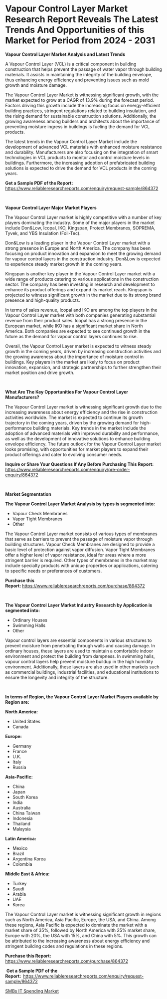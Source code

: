 <p><h1>Vapour Control Layer Market Research Report Reveals The Latest Trends And Opportunities of this Market for Period from 2024 - 2031</h1></p><p><strong>Vapour Control Layer Market Analysis and Latest Trends</strong></p>
<p><p>A Vapour Control Layer (VCL) is a critical component in building construction that helps prevent the passage of water vapor through building materials. It assists in maintaining the integrity of the building envelope, thus enhancing energy efficiency and preventing issues such as mold growth and moisture damage.</p><p>The Vapour Control Layer Market is witnessing significant growth, with the market expected to grow at a CAGR of 13.9% during the forecast period. Factors driving this growth include the increasing focus on energy-efficient building practices, stringent regulations related to building insulation, and the rising demand for sustainable construction solutions. Additionally, the growing awareness among builders and architects about the importance of preventing moisture ingress in buildings is fueling the demand for VCL products.</p><p>The latest trends in the Vapour Control Layer Market include the development of advanced VCL materials with enhanced moisture resistance and durability. Manufacturers are also focusing on the integration of smart technologies in VCL products to monitor and control moisture levels in buildings. Furthermore, the increasing adoption of prefabricated building solutions is expected to drive the demand for VCL products in the coming years.</p></p>
<p><strong>Get a Sample PDF of the Report:&nbsp;</strong> <a href="https://www.reliableresearchreports.com/enquiry/request-sample/864372">https://www.reliableresearchreports.com/enquiry/request-sample/864372</a></p>
<p>&nbsp;</p>
<p><strong>Vapour Control Layer Major Market Players</strong></p>
<p><p>The Vapour Control Layer market is highly competitive with a number of key players dominating the industry. Some of the major players in the market include Don&Low, Icopal, IKO, Kingspan, Protect Membranes, SOPREMA, Tyvek, and YBS Insulation (Foil-Tec).</p><p>Don&Low is a leading player in the Vapour Control Layer market with a strong presence in Europe and North America. The company has been focusing on product innovation and expansion to meet the growing demand for vapour control layers in the construction industry. Don&Low is expected to experience steady market growth in the coming years.</p><p>Kingspan is another key player in the Vapour Control Layer market with a wide range of products catering to various applications in the construction sector. The company has been investing in research and development to enhance its product offerings and expand its market reach. Kingspan is projected to witness significant growth in the market due to its strong brand presence and high-quality products.</p><p>In terms of sales revenue, Icopal and IKO are among the top players in the Vapour Control Layer market with both companies generating substantial revenue from their product sales. Icopal has a strong presence in the European market, while IKO has a significant market share in North America. Both companies are expected to see continued growth in the future as the demand for vapour control layers continues to rise.</p><p>Overall, the Vapour Control Layer market is expected to witness steady growth in the coming years, driven by increasing construction activities and the growing awareness about the importance of moisture control in buildings. Key players in the market are likely to focus on product innovation, expansion, and strategic partnerships to further strengthen their market position and drive growth.</p></p>
<p>&nbsp;</p>
<p><strong>What Are The Key Opportunities For Vapour Control Layer Manufacturers?</strong></p>
<p><p>The Vapour Control Layer market is witnessing significant growth due to the increasing awareness about energy efficiency and the rise in construction activities worldwide. The market is expected to continue its growth trajectory in the coming years, driven by the growing demand for high-performance building materials. Key trends in the market include the adoption of advanced materials with improved durability and performance, as well as the development of innovative solutions to enhance building envelope efficiency. The future outlook for the Vapour Control Layer market looks promising, with opportunities for market players to expand their product offerings and cater to evolving consumer needs.</p></p>
<p><strong>Inquire or Share Your Questions If Any Before Purchasing This Report:</strong> <a href="https://www.reliableresearchreports.com/enquiry/pre-order-enquiry/864372">https://www.reliableresearchreports.com/enquiry/pre-order-enquiry/864372</a></p>
<p>&nbsp;</p>
<p><strong>Market Segmentation</strong></p>
<p><strong>The Vapour Control Layer Market Analysis by types is segmented into:</strong></p>
<p><ul><li>Vapour Check Membranes</li><li>Vapor Tight Membranes</li><li>Other</li></ul></p>
<p><p>The Vapour Control Layer market consists of various types of membranes that serve as barriers to prevent the passage of moisture vapor through building structures. Vapour Check Membranes are designed to provide a basic level of protection against vapor diffusion. Vapor Tight Membranes offer a higher level of vapor resistance, ideal for areas where a more stringent barrier is required. Other types of membranes in the market may include specialty products with unique properties or applications, catering to specific needs or preferences of customers.</p></p>
<p><strong>Purchase this Report:&nbsp;</strong><a href="https://www.reliableresearchreports.com/purchase/864372">https://www.reliableresearchreports.com/purchase/864372</a></p>
<p>&nbsp;</p>
<p><strong>The Vapour Control Layer Market Industry Research by Application is segmented into:</strong></p>
<p><ul><li>Ordinary Houses</li><li>Swimming Halls</li><li>Other</li></ul></p>
<p><p>Vapour control layers are essential components in various structures to prevent moisture from penetrating through walls and causing damage. In ordinary houses, these layers are used to maintain a comfortable indoor environment and protect the building from dampness. In swimming halls, vapour control layers help prevent moisture buildup in the high humidity environment. Additionally, these layers are also used in other markets such as commercial buildings, industrial facilities, and educational institutions to ensure the longevity and integrity of the structure.</p></p>
<p>&nbsp;</p>
<p><strong>In terms of Region, the Vapour Control Layer Market Players available by Region are:</strong></p>
<p>
    <p> <strong> North America: </strong>
        <ul>
            <li>United States</li>
            <li>Canada</li>
        </ul>
        </p> 
    <p> <strong> Europe: </strong>
        <ul>
            <li>Germany</li>
            <li>France</li>
            <li>U.K.</li>
            <li>Italy</li>
            <li>Russia</li>
        </ul>
        </p> 
    <p> <strong> Asia-Pacific: </strong>
        <ul>
            <li>China</li>
            <li>Japan</li>
            <li>South Korea</li>
            <li>India</li>
            <li>Australia</li>
            <li>China Taiwan</li>
            <li>Indonesia</li>
            <li>Thailand</li>
            <li>Malaysia</li>
        </ul>
        </p> 
    <p> <strong> Latin America: </strong>
        <ul>
            <li>Mexico</li>
            <li>Brazil</li>
            <li>Argentina Korea</li>
            <li>Colombia</li>
        </ul>
        </p> 
    <p> <strong> Middle East & Africa: </strong>
        <ul>
            <li>Turkey</li>
            <li>Saudi</li>
            <li>Arabia</li>
            <li>UAE</li>
            <li>Korea</li>
        </ul>
    </p>
    </p>
<p><p>The Vapour Control Layer market is witnessing significant growth in regions such as North America, Asia Pacific, Europe, the USA, and China. Among these regions, Asia Pacific is expected to dominate the market with a market share of 35%, followed by North America with 25% market share, Europe with 20%, the USA with 15%, and China with 5%. This growth can be attributed to the increasing awareness about energy efficiency and stringent building codes and regulations in these regions.</p></p>
<p><strong>Purchase this Report: </strong><a href="https://www.reliableresearchreports.com/purchase/864372">https://www.reliableresearchreports.com/purchase/864372</a></p>
<p>&nbsp;<strong>Get a Sample PDF of the Report:&nbsp;&nbsp;</strong><a href="https://www.reliableresearchreports.com/enquiry/request-sample/864372">https://www.reliableresearchreports.com/enquiry/request-sample/864372</a></p>
<p><strong></strong></p>
<p><p><a href="https://copper-carbon-84f.notion.site/SMBs-IT-Spending-Market-Size-Growth-and-Forecast-from-2024-2031-8b3073b045564d45acfb43e87ee58492">SMBs IT Spending Market</a></p></p>